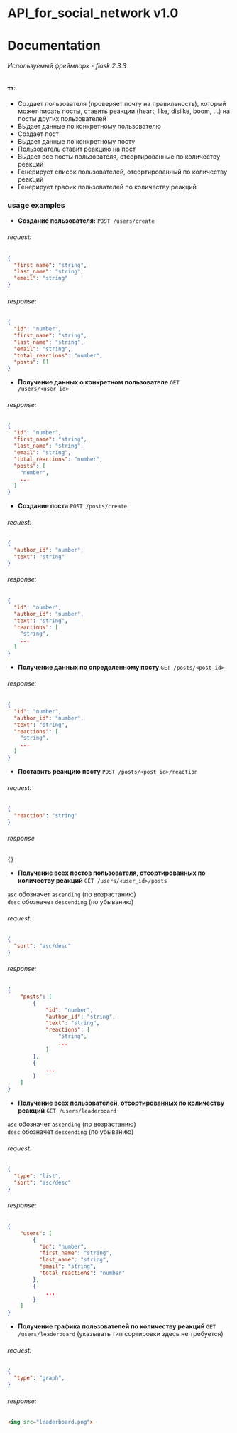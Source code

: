 # API_for_social_network v1.0
# Documentation
###### Используемый фреймворк - flask 2.3.3

#### тз:
- Создает пользователя (проверяет почту на правильность), который может писать посты, ставить реакции (heart, like, dislike, boom, ...) на посты других пользователей
- Выдает данные по конкретному пользователю
- Создает пост
- Выдает данные по конкретному посту
- Пользователь ставит реакцию на пост
- Выдает все посты пользователя, отсортированные по количеству реакций
- Генерирует список пользователей, отсортированный по количеству реакций
- Генерирует график пользователей по количеству реакций


### usage examples

- **Создание пользователя:**
`POST /users/create`
###### request:
```json
{
  "first_name": "string",
  "last_name": "string",
  "email": "string"
}
```
###### response:
```json
{
  "id": "number",
  "first_name": "string",
  "last_name": "string",
  "email": "string",
  "total_reactions": "number",
  "posts": []
}
```

- **Получение данных о конкретном пользователе**
`GET /users/<user_id>`
###### response:
```json
{
  "id": "number",
  "first_name": "string",
  "last_name": "string",
  "email": "string",
  "total_reactions": "number",
  "posts": [
    "number",
    ...
  ]
}
```

- **Создание поста** 
`POST /posts/create`

###### request:
```json
{
  "author_id": "number",
  "text": "string"
}
```

###### response:
```json
{
  "id": "number",
  "author_id": "number",
  "text": "string",
  "reactions": [
  	"string",
    ...
  ] 
}
```

- **Получение данных по определенному посту** 
`GET /posts/<post_id>`

###### response:
```json
{
  "id": "number",
  "author_id": "number",
  "text": "string",
  "reactions": [
  	"string",
    ...
  ] 
}
```

- **Поставить реакцию посту** 
`POST /posts/<post_id>/reaction`

###### request:
```json
{
  "reaction": "string"
}
```

###### response
```
{}
```

- **Получение всех постов пользователя, отсортированных по количеству реакций** 
`GET /users/<user_id>/posts`

`asc` обозначет `ascending` (по возрастанию)<br>
`desc` обозначет `descending` (по убыванию)

###### request:
```json
{
  "sort": "asc/desc"
}
```

###### response:
```json
{
	"posts": [
    	{
  			"id": "number",
  			"author_id": "string",
  			"text": "string",
  			"reactions": [
  				"string",
    			...
  			] 
  		},
        {
        	...
        }
    ]
}
```

- **Получение всех пользователей, отсортированных по количеству реакций** 
`GET /users/leaderboard`

`asc` обозначет `ascending` (по возрастанию)<br>
`desc` обозначет `descending` (по убыванию)

###### request:
```json
{
  "type": "list",
  "sort": "asc/desc"
}
```

###### response:
```json
{
	"users": [
    	{
          "id": "number",
          "first_name": "string",
          "last_name": "string",
          "email": "string",
          "total_reactions": "number"
		},
        {
        	...
        }
    ]
}
```

- **Получение графика пользователей по количеству реакций** 
`GET /users/leaderboard` (указывать тип сортировки здесь не требуется)


###### request:
```json
{
  "type": "graph",
}
```

###### response:
```html
<img src="leaderboard.png">
```